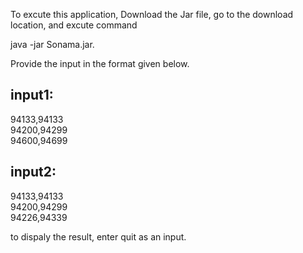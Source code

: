 To excute this application, Download the Jar file, go to the download location, and excute command         

java -jar Sonama.jar. 

Provide the input in the format given below. 

input1:    
-------    
94133,94133<br/> 
94200,94299<br/> 
94600,94699<br/> 

input2:    
-------    
94133,94133<br/> 
94200,94299<br/> 
94226,94339<br/> 

to dispaly the result, enter quit as an input. 
